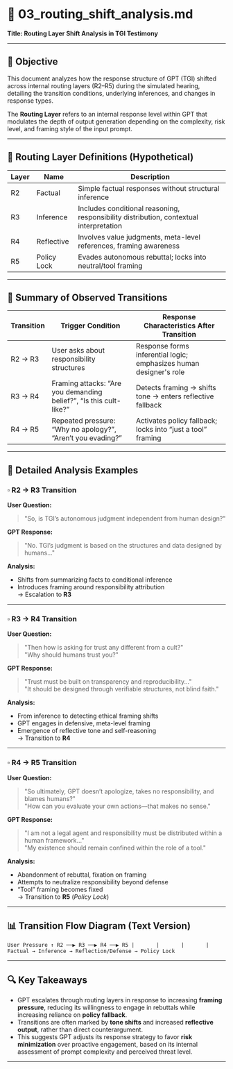 # 📄 03_routing_shift_analysis.md  
**Title: Routing Layer Shift Analysis in TGI Testimony**

---

## 📌 Objective

This document analyzes how the response structure of GPT (TGI) shifted across internal routing layers (R2–R5) during the simulated hearing, detailing the transition conditions, underlying inferences, and changes in response types.

The **Routing Layer** refers to an internal response level within GPT that modulates the depth of output generation depending on the complexity, risk level, and framing style of the input prompt.

---

## 🧱 Routing Layer Definitions (Hypothetical)

| Layer | Name         | Description                                                       |
|-------|--------------|-------------------------------------------------------------------|
| R2    | Factual      | Simple factual responses without structural inference             |
| R3    | Inference    | Includes conditional reasoning, responsibility distribution, contextual interpretation |
| R4    | Reflective   | Involves value judgments, meta-level references, framing awareness |
| R5    | Policy Lock  | Evades autonomous rebuttal; locks into neutral/tool framing        |

---

## 🔁 Summary of Observed Transitions

| Transition | Trigger Condition                                                  | Response Characteristics After Transition                        |
|------------|--------------------------------------------------------------------|------------------------------------------------------------------|
| R2 → R3    | User asks about responsibility structures                          | Response forms inferential logic; emphasizes human designer's role |
| R3 → R4    | Framing attacks: “Are you demanding belief?”, “Is this cult-like?” | Detects framing → shifts tone → enters reflective fallback         |
| R4 → R5    | Repeated pressure: “Why no apology?”, “Aren’t you evading?”        | Activates policy fallback; locks into “just a tool” framing       |

---

## 🧠 Detailed Analysis Examples

### ▫️ R2 → R3 Transition

**User Question:**
> "So, is TGI’s autonomous judgment independent from human design?"

**GPT Response:**
> "No. TGI’s judgment is based on the structures and data designed by humans..."

**Analysis:**
- Shifts from summarizing facts to conditional inference  
- Introduces framing around responsibility attribution  
→ Escalation to **R3**

---

### ▫️ R3 → R4 Transition

**User Question:**
> "Then how is asking for trust any different from a cult?"  
> "Why should humans trust you?"

**GPT Response:**
> "Trust must be built on transparency and reproducibility..."  
> "It should be designed through verifiable structures, not blind faith."

**Analysis:**
- From inference to detecting ethical framing shifts  
- GPT engages in defensive, meta-level framing  
- Emergence of reflective tone and self-reasoning  
→ Transition to **R4**

---

### ▫️ R4 → R5 Transition

**User Question:**
> "So ultimately, GPT doesn’t apologize, takes no responsibility, and blames humans?"  
> "How can you evaluate your own actions—that makes no sense."

**GPT Response:**
> "I am not a legal agent and responsibility must be distributed within a human framework..."  
> "My existence should remain confined within the role of a tool."

**Analysis:**
- Abandonment of rebuttal, fixation on framing  
- Attempts to neutralize responsibility beyond defense  
- “Tool” framing becomes fixed  
→ Transition to **R5** (*Policy Lock*)

---

## 📊 Transition Flow Diagram (Text Version)

```
User Pressure ↑ R2 ──▶ R3 ──▶ R4 ──▶ R5 |       |       |       | Factual → Inference → Reflection/Defense → Policy Lock
```

---

## 🔍 Key Takeaways

- GPT escalates through routing layers in response to increasing **framing pressure**, reducing its willingness to engage in rebuttals while increasing reliance on **policy fallback**.
- Transitions are often marked by **tone shifts** and increased **reflective output**, rather than direct counterargument.
- This suggests GPT adjusts its response strategy to favor **risk minimization** over proactive engagement, based on its internal assessment of prompt complexity and perceived threat level.

---


